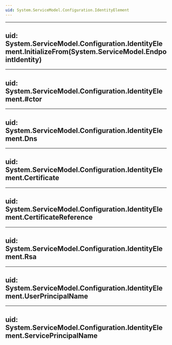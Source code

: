```yaml
---
uid: System.ServiceModel.Configuration.IdentityElement
---
```


---
uid: System.ServiceModel.Configuration.IdentityElement.InitializeFrom(System.ServiceModel.EndpointIdentity)
---

---
uid: System.ServiceModel.Configuration.IdentityElement.#ctor
---

---
uid: System.ServiceModel.Configuration.IdentityElement.Dns
---

---
uid: System.ServiceModel.Configuration.IdentityElement.Certificate
---

---
uid: System.ServiceModel.Configuration.IdentityElement.CertificateReference
---

---
uid: System.ServiceModel.Configuration.IdentityElement.Rsa
---

---
uid: System.ServiceModel.Configuration.IdentityElement.UserPrincipalName
---

---
uid: System.ServiceModel.Configuration.IdentityElement.ServicePrincipalName
---
